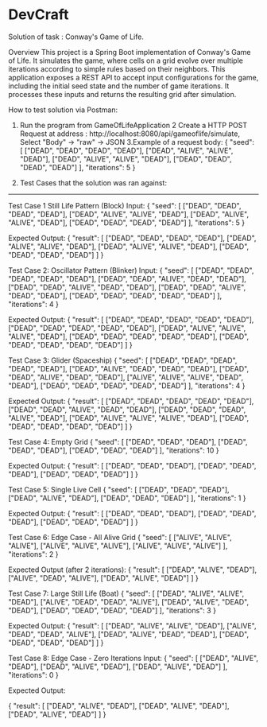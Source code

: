# DevCraft
Solution of task : Conway's Game of Life.

Overview
This project is a Spring Boot implementation of Conway's Game of Life. 
It simulates the game, where cells on a grid evolve over multiple iterations according to simple rules based on their neighbors.
This application exposes a REST API to accept input configurations for the game, including the initial seed state and the number of game iterations. 
It processes these inputs and returns the resulting grid after simulation.

How to test solution via Postman:
1. Run the program from GameOfLifeApplication
2 Create a HTTP POST Request at address : http://localhost:8080/api/gameoflife/simulate,
Select "Body" -> "raw" -> JSON
3.Example of a request body:
{
  "seed": [
    ["DEAD", "DEAD", "DEAD", "DEAD"],
    ["DEAD", "ALIVE", "ALIVE", "DEAD"],
    ["DEAD", "ALIVE", "ALIVE", "DEAD"],
    ["DEAD", "DEAD", "DEAD", "DEAD"]
  ],
  "iterations": 5
}

4. Test Cases that the solution was ran against:
------------------------------------------------
Test Case 1 Still Life Pattern (Block)
Input:
{
  "seed": [
    ["DEAD", "DEAD", "DEAD", "DEAD"],
    ["DEAD", "ALIVE", "ALIVE", "DEAD"],
    ["DEAD", "ALIVE", "ALIVE", "DEAD"],
    ["DEAD", "DEAD", "DEAD", "DEAD"]
  ],
  "iterations": 5
}

Expected Output:
{
  "result": [
    ["DEAD", "DEAD", "DEAD", "DEAD"],
    ["DEAD", "ALIVE", "ALIVE", "DEAD"],
    ["DEAD", "ALIVE", "ALIVE", "DEAD"],
    ["DEAD", "DEAD", "DEAD", "DEAD"]
  ]
}

Test Case 2: Oscillator Pattern (Blinker)
Input:
{
  "seed": [
    ["DEAD", "DEAD", "DEAD", "DEAD", "DEAD"],
    ["DEAD", "DEAD", "ALIVE", "DEAD", "DEAD"],
    ["DEAD", "DEAD", "ALIVE", "DEAD", "DEAD"],
    ["DEAD", "DEAD", "ALIVE", "DEAD", "DEAD"],
    ["DEAD", "DEAD", "DEAD", "DEAD", "DEAD"]
  ],
  "iterations": 4
}

Expected Output:
{
  "result": [
    ["DEAD", "DEAD", "DEAD", "DEAD", "DEAD"],
    ["DEAD", "DEAD", "DEAD", "DEAD", "DEAD"],
    ["DEAD", "ALIVE", "ALIVE", "ALIVE", "DEAD"],
    ["DEAD", "DEAD", "DEAD", "DEAD", "DEAD"],
    ["DEAD", "DEAD", "DEAD", "DEAD", "DEAD"]
  ]
}

Test Case 3: Glider (Spaceship)
{
  "seed": [
    ["DEAD", "DEAD", "DEAD", "DEAD", "DEAD"],
    ["DEAD", "ALIVE", "DEAD", "DEAD", "DEAD"],
    ["DEAD", "DEAD", "ALIVE", "DEAD", "DEAD"],
    ["ALIVE", "ALIVE", "ALIVE", "DEAD", "DEAD"],
    ["DEAD", "DEAD", "DEAD", "DEAD", "DEAD"]
  ],
  "iterations": 4
}

Expected Output:
{
  "result": [
    ["DEAD", "DEAD", "DEAD", "DEAD", "DEAD"],
    ["DEAD", "DEAD", "ALIVE", "DEAD", "DEAD"],
    ["DEAD", "DEAD", "DEAD", "ALIVE", "DEAD"],
    ["DEAD", "ALIVE", "ALIVE", "ALIVE", "DEAD"],
    ["DEAD", "DEAD", "DEAD", "DEAD", "DEAD"]
  ]
}

Test Case 4: Empty Grid
{
  "seed": [
    ["DEAD", "DEAD", "DEAD"],
    ["DEAD", "DEAD", "DEAD"],
    ["DEAD", "DEAD", "DEAD"]
  ],
  "iterations": 10
}

Expected Output:
{
  "result": [
    ["DEAD", "DEAD", "DEAD"],
    ["DEAD", "DEAD", "DEAD"],
    ["DEAD", "DEAD", "DEAD"]
  ]
}

Test Case 5: Single Live Cell
{
  "seed": [
    ["DEAD", "DEAD", "DEAD"],
    ["DEAD", "ALIVE", "DEAD"],
    ["DEAD", "DEAD", "DEAD"]
  ],
  "iterations": 1
}

Expected Output:
{
  "result": [
    ["DEAD", "DEAD", "DEAD"],
    ["DEAD", "DEAD", "DEAD"],
    ["DEAD", "DEAD", "DEAD"]
  ]
}

Test Case 6: Edge Case - All Alive Grid
{
  "seed": [
    ["ALIVE", "ALIVE", "ALIVE"],
    ["ALIVE", "ALIVE", "ALIVE"],
    ["ALIVE", "ALIVE", "ALIVE"]
  ],
  "iterations": 2
}

Expected Output (after 2 iterations):
{
  "result": [
    ["DEAD", "ALIVE", "DEAD"],
    ["ALIVE", "DEAD", "ALIVE"],
    ["DEAD", "ALIVE", "DEAD"]
  ]
}

Test Case 7: Large Still Life (Boat)
{
  "seed": [
    ["DEAD", "ALIVE", "ALIVE", "DEAD"],
    ["ALIVE", "DEAD", "DEAD", "ALIVE"],
    ["DEAD", "ALIVE", "DEAD", "DEAD"],
    ["DEAD", "DEAD", "DEAD", "DEAD"]
  ],
  "iterations": 3
}

Expected Output:
{
  "result": [
    ["DEAD", "ALIVE", "ALIVE", "DEAD"],
    ["ALIVE", "DEAD", "DEAD", "ALIVE"],
    ["DEAD", "ALIVE", "DEAD", "DEAD"],
    ["DEAD", "DEAD", "DEAD", "DEAD"]
  ]
}

Test Case 8: Edge Case - Zero Iterations
Input:
{
  "seed": [
    ["DEAD", "ALIVE", "DEAD"],
    ["DEAD", "ALIVE", "DEAD"],
    ["DEAD", "ALIVE", "DEAD"]
  ],
  "iterations": 0
}

Expected Output:

{
  "result": [
    ["DEAD", "ALIVE", "DEAD"],
    ["DEAD", "ALIVE", "DEAD"],
    ["DEAD", "ALIVE", "DEAD"]
  ]
}
